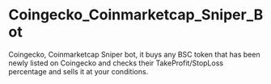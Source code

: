 # Coingecko_Coinmarketcap_Sniper_Bot
Coingecko, Coinmarketcap Sniper bot, it buys any BSC token that has been newly listed on Coingecko and checks their TakeProfit/StopLoss percentage and sells it at your conditions.
